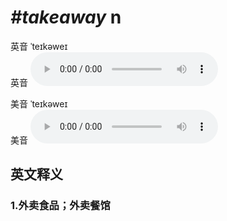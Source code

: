 # ***\#takeaway*** n
英音 ˈteɪkəweɪ  
英音
<audio src="./media/takeaway1_AAC.aac" controls="controls"></audio>

美音 ˈteɪkəweɪ  
美音
<audio src="./media/takeaway2_AAC.aac" controls="controls"></audio>



  

英文释义
---
### 1.**外卖食品；外卖餐馆**  


